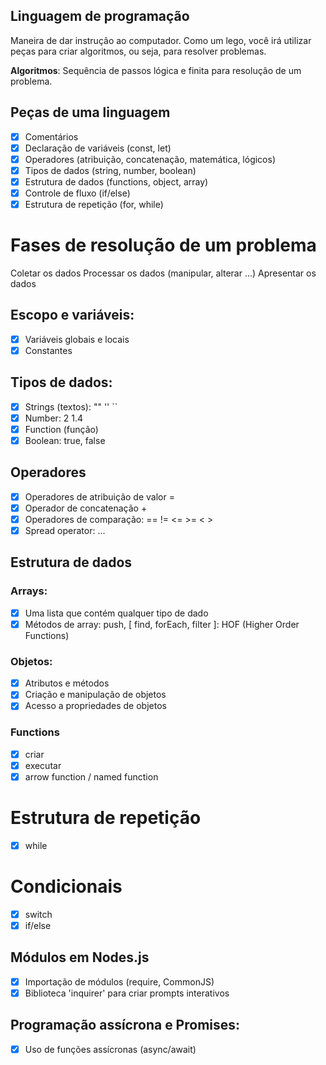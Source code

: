## Linguagem de programação 

Maneira de dar instrução ao computador.
Como um lego, você irá utilizar peças para criar algoritmos, ou seja, para resolver problemas.

**Algoritmos**: Sequência de passos lógica e finita para resolução de um problema.

## Peças de uma linguagem

- [X] Comentários
- [X] Declaração de variáveis (const, let)
- [X] Operadores (atribuição, concatenação, matemática, lógicos)
- [X] Tipos de dados (string, number, boolean)
- [X] Estrutura de dados (functions, object, array)
- [X] Controle de fluxo (if/else)
- [X] Estrutura de repetição (for, while)

# Fases de resolução de um problema

Coletar os dados
Processar os dados (manipular, alterar ...)
Apresentar os dados

## Escopo e variáveis:

- [X] Variáveis globais e locais
- [X] Constantes

## Tipos de dados:

- [X] Strings (textos): "" '' ``
- [X] Number: 2 1.4
- [X] Function (função)
- [X] Boolean: true, false

## Operadores

- [X] Operadores de atribuição de valor =
- [X] Operador de concatenação +
- [X] Operadores de comparação: == != <= >=  < > 
- [X] Spread operator: ...

## Estrutura de dados

### Arrays:

- [X] Uma lista que contém qualquer tipo de dado
- [x] Métodos de array: push, [ find, forEach, filter ]: HOF (Higher Order Functions)

### Objetos:

- [X] Atributos e métodos
- [X] Criação e manipulação de objetos
- [X] Acesso a propriedades de objetos

### Functions

- [X] criar
- [X] executar
- [X] arrow function / named function

# Estrutura de repetição
- [X] while

# Condicionais
- [X] switch
- [X] if/else
 
## Módulos em Nodes.js
- [X] Importação de módulos (require, CommonJS)
- [X] Biblioteca 'inquirer' para criar prompts interativos

## Programação assícrona e Promises:

- [X] Uso de funções assícronas (async/await) 